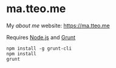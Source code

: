 # ma.tteo.me
My _about me_ website: https://ma.tteo.me

Requires [Node.js](https://nodejs.org) and [Grunt](https://gruntjs.com/getting-started)

```
npm install -g grunt-cli
npm install
grunt
```